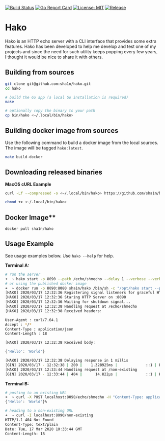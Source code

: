 [![Build Status](https://travis-ci.com/sha1n/hako.svg?branch=master)](https://travis-ci.com/sha1n/hako) [![Go Report Card](https://goreportcard.com/badge/sha1n/hako)](https://goreportcard.com/report/sha1n/hako) [![License: MIT](https://img.shields.io/badge/License-MIT-yellow.svg)](https://opensource.org/licenses/MIT)
[![Release](https://img.shields.io/github/release/sha1n/hako.svg?style=flat-square)](https://github.com/sha1n/hako/releases)

# Hako
Hako is an HTTP echo server with a CLI interface that provides some extra features. Hako has been developed to help me develop and test one of my projects and since the need for such utility keeps popping every few years, I thought it would be nice to share it with others.


## Building from sources
```bash
git clone git@github.com:sha1n/hako.git
cd hako

# build the Go app (a local Go installation is required)
make

# optionally copy the binary to your path
cp bin/hako <~/.local/bin/hako>
```

## Building docker image from sources
Use the following command to build a docker image from the local sources. The image will be tagged `hako:latest`.
```bash 
make build-docker
```

## Downloading released binaries

**MacOS cURL Example**
```bash
curl -Lf --compressed -o <~/.local/bin/hako> https://github.com/sha1n/hako/releases/download/v0.6.1/hako-darwin-amd64

chmod +x <~/.local/bin/hako>
```

## Docker Image**
```
docker pull sha1n/hako
```

## Usage Example
See usage examples below. Use `hako --help` for help.

**Terminal A:**
```bash 
# run the server
➜  ~ hako start -p 8090 --path /echo/shmecho --delay 1 --verbose --verbose-headers
# or using the published docker image
➜  ~ docker run -p 8090:8080 sha1n/hako /bin/sh -c "/opt/hako start --path /echo/shmecho --delay 1 --verbose --verbose-headers"
[HAKO] 2020/03/17 12:32:36 Registering signal listeners for graceful HTTP server shutdown..
[HAKO] 2020/03/17 12:32:36 Staring HTTP Server on :8090
[HAKO] 2020/03/17 12:32:36 Waiting for shutdown signal...
[HAKO] 2020/03/17 12:32:38 Handling request at /echo/shmecho
[HAKO] 2020/03/17 12:32:38 Received headers:

User-Agent : curl/7.64.1
Accept : */*
Content-Type : application/json
Content-Length : 18

[HAKO] 2020/03/17 12:32:38 Received body:

{'Hello': 'World'}

[HAKO] 2020/03/17 12:32:38 Delaying response in 1 millis
[GIN] 2020/03/17 - 12:32:38 | 200 |    1.328925ms |             ::1 | POST     /echo/shmecho
[HAKO] 2020/03/17 12:33:44 Handling request at /non-existing
[GIN] 2020/03/17 - 12:33:44 | 404 |      14.822µs |             ::1 | HEAD     /non-existing
```

**Terminal B:**
```bash 
# posting to an existing URL
➜  ~ curl -X POST localhost:8090/echo/shmecho -H "Content-Type: application/json" --data "{'Hello': 'World'}"
{'Hello': 'World'}%                                                                                                                                                                                                                                         

# heading to a non-existing URL
➜  ~ curl -I localhost:8090/non-existing
HTTP/1.1 404 Not Found
Content-Type: text/plain
Date: Tue, 17 Mar 2020 10:33:44 GMT
Content-Length: 18
```
